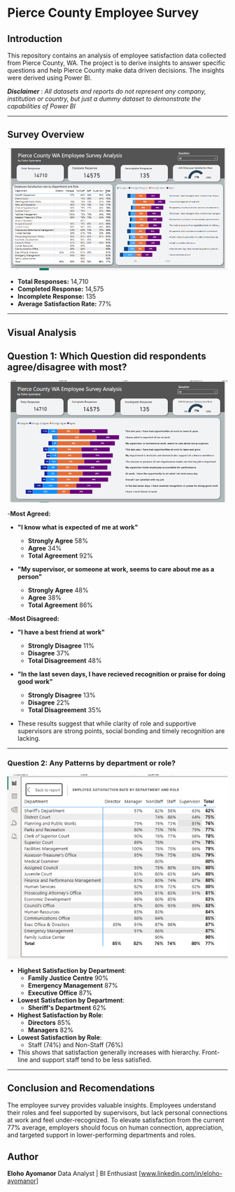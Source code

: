 # Pierce County Employee Survey
## Introduction

This repository contains an analysis of employee satisfaction data collected from Pierce County, WA. The project is to derive insights to answer specific questions and help Pierce County make data driven decisions. The insights were derived using Power BI.

**_Disclaimer_** : _All datasets and reports do not represent any company, institution or country, but just a dummy dataset to demonstrate the capabilities of Power BI_

---

## Survey Overview

![](Employee_survey.png)
-  **Total Responses:**  14,710
-  **Completed Response:**  14,575
-  **Incomplete Response:**  135
-  **Average Satisfaction Rate:**  77%

---

## Visual Analysis

## Question 1: Which Question did respondents agree/disagree with most?

![Question 1 Visual](Response.png)

-**Most Agreed:**

  -  **"I know what is expected of me at work"**
     -  **Strongly Agree**  58%
     -  **Agree**  34%
     -  **Total Agreement**  92%

  -  **"My supervisor, or someone at work, seems to care about me as a person"**
     -  **Strongly Agree**  48%
     -  **Agree**  38%
     -  **Total Agreement**  86%

       
-**Most Disagreed:**

  -  **"I have a best friend at work"**
     -  **Strongly Disagree**  11%
     -  **Disagree**  37%
     -  **Total Disagreement**  48%

  -  **"In the last seven days, I have recieved recognition or praise for doing good work"**
     -  **Strongly Disagree**  13%
     -  **Disagree**  22%
     -  **Total Disagreement**  35%
  -  These results suggest that while clarity of role and supportive supervisors are strong points, social bonding and timely recognition are lacking.
   
---

### Question 2: Any Patterns by department or role?

![Question 2 Visual](Trends_by_role_and_department.png)

- **Highest Satisfaction by Department**:
  - **Family Justice Centre** 90%
  - **Emergency Management** 87%
  - **Executive Office** 87%
- **Lowest Satisfaction by Department**:
  - **Sheriff's Department** 62%
- **Highest Satisfaction by Role**:
  - **Directors** 85%
  - **Managers** 82%
- **Lowest Satisfaction by Role**:
  - Staff (74%) and Non-Staff (76%)
- This shows that satisfaction generally increases with hierarchy. Front-line and support staff tend to be less satisfied.

---

## Conclusion and Recomendations
The employee survey provides valuable insights. Employees understand their roles and feel supported by supervisors, but lack personal connections at work and feel under-recognized. To elevate satisfaction from the current 77% average, employers should focus on human connection, appreciation, and targeted support in lower-performing departments and roles.

## Author
**Eloho Ayomanor**
Data Analyst | BI Enthusiast
[www.linkedin.com/in/eloho-ayomanor]



       
